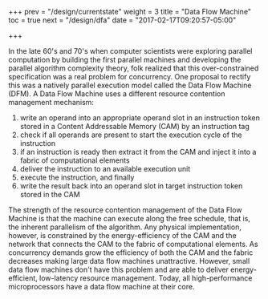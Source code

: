 +++
prev = "/design/currentstate"
weight = 3
title = "Data Flow Machine"
toc = true
next = "/design/dfa"
date = "2017-02-17T09:20:57-05:00"

+++

In the late 60's and 70's when computer scientists were exploring parallel
computation by building the first parallel machines and developing the
parallel algorithm complexity theory, folk realized that this
over-constrained specification was a real problem for concurrency. 
One proposal to rectify this was a natively parallel execution
model called the Data Flow Machine (DFM). A Data Flow Machine uses a 
different resource contention management mechanism:

 1. write an operand into an appropriate operand slot in an instruction token stored in a Content Addressable Memory (CAM) by an instruction tag
 2. check if all operands are present to start the execution cycle of the instruction
 3. if an instruction is ready then extract it from the CAM and inject it into a fabric of computational elements
 4. deliver the instruction to an available execution unit
 5. execute the instruction, and finally
 6. write the result back into an operand slot in target instruction token stored in the CAM
 
The strength of the resource contention management of the Data Flow Machine
is that the machine can execute along the free schedule, that is, the 
inherent parallelism of the algorithm. Any physical implementation, however,
is constrained by the energy-efficiency of the CAM and the network 
that connects the CAM to the fabric of computational elements. As 
concurrency demands grow the efficiency of both the CAM and the fabric
decreases making large data flow machines unattractive. However, small data
flow machines don't have this problem and are able to deliver energy-efficient, 
low-latency resource management. Today, all high-performance microprocessors 
have a data flow machine at their core. 

